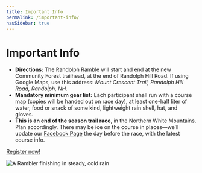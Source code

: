 ```yaml
---
title: Important Info
permalink: /important-info/
hasSidebar: true
---
```


# Important Info

- **Directions:** The Randolph Ramble will start and end at the new Community Forest trailhead, at the end of Randolph Hill Road. If using Google Maps, use this address: _Mount Crescent Trail, Randolph Hill Road, Randolph, NH._
- **Mandatory minimum gear list:** Each participant shall run with a course map (copies will be handed out on race day), at least one-half liter of water, food or snack of some kind, lightweight rain shell, hat, and gloves.
- **This is an end of the season trail race**, in the Northern White Mountains. Plan accordingly. There may be ice on the course in places—we’ll update our [Facebook Page](https://www.facebook.com/randolphramblerace) the day before the race, with the latest course info.

<div class="mt-4">
  <a href="https://ultrasignup.com/register.aspx?eid=10691" class="btn btn-register" target="_blank">
    <span class="mr-2">Register now!</span>
  </a>
</div>

![A Rambler finishing in steady, cold rain](/images/randolph-5.jpg)
